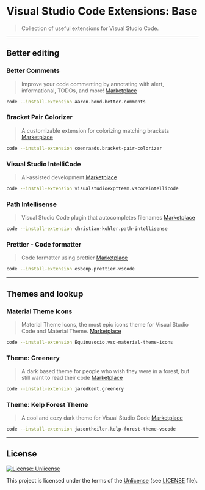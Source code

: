 # Visual Studio Code Extensions: Base

> Collection of useful extensions for Visual Studio Code.

---

## Better editing

### Better Comments

> Improve your code commenting by annotating with alert, informational, TODOs, and more!
> [Marketplace](https://marketplace.visualstudio.com/items?itemName=aaron-bond.better-comments)

```bash
code --install-extension aaron-bond.better-comments
```

### Bracket Pair Colorizer

> A customizable extension for colorizing matching brackets
> [Marketplace](https://marketplace.visualstudio.com/items?itemName=CoenraadS.bracket-pair-colorizer)

```bash
code --install-extension coenraads.bracket-pair-colorizer
```

### Visual Studio IntelliCode

> AI-assisted development
> [Marketplace](https://marketplace.visualstudio.com/items?itemName=VisualStudioExptTeam.vscodeintellicode)

```bash
code --install-extension visualstudioexptteam.vscodeintellicode
```

### Path Intellisense

> Visual Studio Code plugin that autocompletes filenames
> [Marketplace](https://marketplace.visualstudio.com/items?itemName=christian-kohler.path-intellisense)

```bash
code --install-extension christian-kohler.path-intellisense
```

### Prettier - Code formatter

> Code formatter using prettier
> [Marketplace](https://marketplace.visualstudio.com/items?itemName=esbenp.prettier-vscode)

```bash
code --install-extension esbenp.prettier-vscode
```

---

## Themes and lookup

### Material Theme Icons

> Material Theme Icons, the most epic icons theme for Visual Studio Code and Material Theme.
> [Marketplace](https://marketplace.visualstudio.com/items?itemName=Equinusocio.vsc-material-theme-icons)

```bash
code --install-extension Equinusocio.vsc-material-theme-icons
```

### Theme: Greenery

> A dark based theme for people who wish they were in a forest, but still want to read their code
> [Marketplace](https://marketplace.visualstudio.com/items?itemName=jaredkent.greenery)

```bash
code --install-extension jaredkent.greenery
```

### Theme: Kelp Forest Theme

> A cool and cozy dark theme for Visual Studio Code
> [Marketplace](https://marketplace.visualstudio.com/items?itemName=jasontheiler.kelp-forest-theme-vscode)

```bash
code --install-extension jasontheiler.kelp-forest-theme-vscode
```

---

## License

[![License: Unlicense](https://img.shields.io/badge/License-Unlicense-green.svg?style=flat-square)](https://unlicense.org/)

This project is licensed under the terms of the [Unlicense](https://unlicense.org/) (see [LICENSE](<https://github.com/ratscience/vscode-extensions-base/blob/master/LICENSE>) file).
